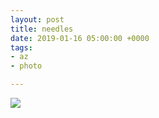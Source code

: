 ```yaml
---
layout: post
title: needles
date: 2019-01-16 05:00:00 +0000
tags:
- az
- photo

---
```

![]({{site.baseurl}}/assets/images/FUJI0954.JPG)